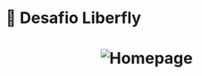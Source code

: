 # :scroll: Desafio Liberfly
<h1 align="center">
   <img src="./github/layout-home.jpg" alt="Homepage">
</h1>


